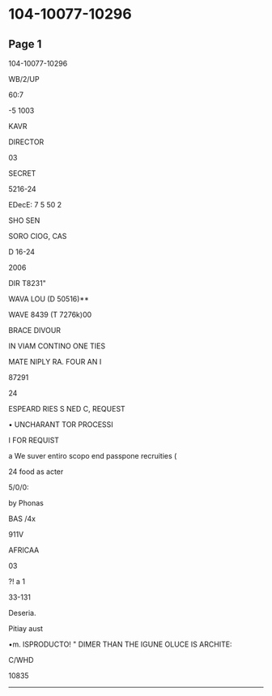 # 104-10077-10296

## Page 1

104-10077-10296

WB/2/UP

60:7

-5 1003

KAVR

DIRECTOR

03

SECRET

5216-24

EDecE: 7 5 50 2

SHO SEN

SORO CIOG, CAS

D 16-24

2006

DIR T8231"

WAVA LOU (D 50516)**

WAVE 8439 (T 7276k)00

BRACE DIVOUR

IN VIAM CONTINO ONE TIES

MATE NIPLY RA. FOUR AN I

87291

24

ESPEARD RIES S NED C, REQUEST

• UNCHARANT TOR PROCESSI

I FOR REQUIST

a We suver entiro scopo end passpone recruities (

24 food as acter

5/0/0:

by Phonas

BAS /4x

911V

AFRICAA

03

?! a 1

33-131

Deseria.

Pitiay aust

•m. ISPRODUCTO! " DIMER THAN THE IGUNE OLUCE IS ARCHITE:

C/WHD

10835

---

